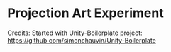 Projection Art Experiment
=================

Credits:
Started with Unity-Boilerplate project: https://github.com/simonchauvin/Unity-Boilerplate
